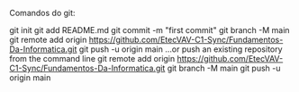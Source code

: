 Comandos do git:

git init
git add README.md
git commit -m "first commit"
git branch -M main
git remote add origin https://github.com/EtecVAV-C1-Sync/Fundamentos-Da-Informatica.git
git push -u origin main
…or push an existing repository from the command line
git remote add origin https://github.com/EtecVAV-C1-Sync/Fundamentos-Da-Informatica.git
git branch -M main
git push -u origin main
